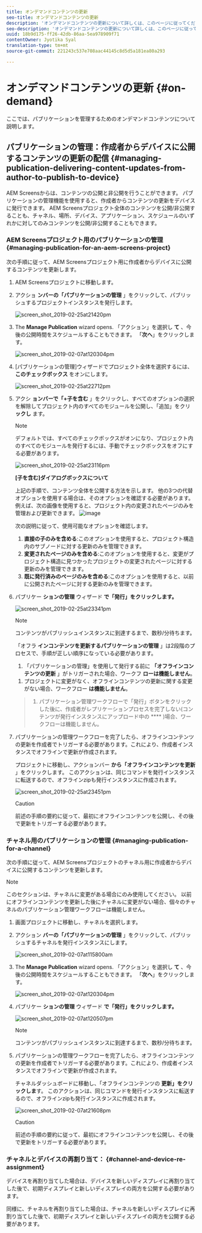 ```yaml
---
title: オンデマンドコンテンツの更新
seo-title: オンデマンドコンテンツの更新
description: 'オンデマンドコンテンツの更新について詳しくは、このページに従ってください。  '
seo-description: 'オンデマンドコンテンツの更新について詳しくは、このページに従ってください。  '
uuid: 18b9d175-ff26-42db-86aa-5ea978909f71
contentOwner: Jyotika Syal
translation-type: tm+mt
source-git-commit: 221243c537e708aac44145c8d5d5a181ea80a293

---
```



# オンデマンドコンテンツの更新 {#on-demand}

ここでは、パブリケーションを管理するためのオンデマンドコンテンツについて説明します。

## パブリケーションの管理：作成者からデバイスに公開するコンテンツの更新の配信 {#managing-publication-delivering-content-updates-from-author-to-publish-to-device}

AEM Screensからは、コンテンツの公開と非公開を行うことができます。 パブリケーションの管理機能を使用すると、作成者からコンテンツの更新をデバイスに発行できます。 AEM Screensプロジェクト全体のコンテンツを公開/非公開することも、チャネル、場所、デバイス、アプリケーション、スケジュールのいずれかに対してのみコンテンツを公開/非公開することもできます。

### AEM Screensプロジェクト用のパブリケーションの管理 {#managing-publication-for-an-aem-screens-project}

次の手順に従って、AEM Screensプロジェクト用に作成者からデバイスに公開するコンテンツを更新します。

1. AEM Screensプロジェクトに移動します。
1. アクショ **ンバーの「パブリケーションの管理** 」をクリックして、パブリッシュするプロジェクトインスタンスを発行します。

   ![screen_shot_2019-02-25at21420pm](assets/screen_shot_2019-02-25at21420pm.png)

1. The **Manage Publication** wizard opens. 「アクション」を選択し **て** 、今後の公開時間をスケジュールすることもできます。 「**次へ**」をクリックします。

   ![screen_shot_2019-02-07at120304pm](assets/screen_shot_2019-02-07at120304pm.png)

1. [パブリケーションの管理]ウィザードでプロジェクト全体を選択するには、 **このチェックボックス** をオンにします。

   ![screen_shot_2019-02-25at22712pm](assets/screen_shot_2019-02-25at22712pm.png)

1. アクシ **ョンバーで「+子を含む** 」をクリックし、すべてのオプションの選択を解除してプロジェクト内のすべてのモジュールを公開し、「追加」をクリ **ックし** ます。

   >[!NOTE]
   >
   >デフォルトでは、すべてのチェックボックスがオンになり、プロジェクト内のすべてのモジュールを発行するには、手動でチェックボックスをオフにする必要があります。

   ![screen_shot_2019-02-25at23116pm](assets/screen_shot_2019-02-25at23116pm.png)

   **[子を含む]ダイアログボックスについて**

   上記の手順で、コンテンツ全体を公開する方法を示します。 他の3つの代替オプションを使用する場合は、そのオプションを確認する必要があります。
例えば、次の画像を使用すると、プロジェクト内の変更されたページのみを管理および更新できます。
   ![image](assets/author-publish-manage.png)

   次の説明に従って、使用可能なオプションを確認します。

   1. **直接の子のみを含める**:このオプションを使用すると、プロジェクト構造内のサブノードに対する更新のみを管理できます。
   1. **変更されたページのみを含める**:このオプションを使用すると、変更がプロジェクト構造に見つかったプロジェクトの変更されたページに対する更新のみを管理できます。
   1. **既に発行済みのページのみを含める**:このオプションを使用すると、以前に公開されたページに対する更新のみを管理できます。


1. パブリケー **ションの管理** ウィザード **で「発行」をクリックします。**

   ![screen_shot_2019-02-25at23341pm](assets/screen_shot_2019-02-25at23341pm.png)

   >[!NOTE]
   >
   >コンテンツがパブリッシュインスタンスに到達するまで、数秒/分待ちます。
   >
   >
   >「オフラ **インコンテンツを更新するパブリケーションの管理** 」は2段階のプロセスで、手順が正しい順序になっている必要があります。
   >
   >
   >
   >    1. 「パブリケーションの管理」を使用して発行する前に **「オフラインコンテンツの更新** 」がトリガーされた場合、ワークフ **ローは機能しません**。
      >
      >    
   1. プロジェクトに変更がなく、オフラインコンテンツの更新に関する変更がない場合、ワークフロー **は機能しません**。
   >    1. パブリケーション管理ワークフローで「発行」ボタンをクリックした後に、作成者がレプリケーションプロセスを完了しない(コンテンツが発行インスタンスにアップロード中の **** )場合、ワークフローは機能しません。


1. パブリケーションの管理ワークフローを完了したら、オフラインコンテンツの更新を作成者でトリガーする必要があります。これにより、作成者インスタンスでオフラインで更新が作成されます。

   プロジェクトに移動し、アクションバー **から「オフラインコンテンツを更新** 」をクリックします。 このアクションは、同じコマンドを発行インスタンスに転送するので、オフラインzipも発行インスタンスに作成されます。

   ![screen_shot_2019-02-25at23451pm](assets/screen_shot_2019-02-25at23451pm.png)

   >[!CAUTION]
   >
   >前述の手順の要約に従って、最初にオフラインコンテンツを公開し、その後で更新をトリガーする必要があります。

### チャネル用のパブリケーションの管理 {#managing-publication-for-a-channel}

次の手順に従って、AEM Screensプロジェクトのチャネル用に作成者からデバイスに公開するコンテンツを更新します。

>[!NOTE]
>
>このセクションは、チャネルに変更がある場合にのみ使用してください。 以前にオフラインコンテンツを更新した後にチャネルに変更がない場合、個々のチャネルのパブリケーション管理ワークフローは機能しません。

1. 画面プロジェクトに移動し、チャネルを選択します。
1. アクション **バーの「パブリケーションの管理** 」をクリックして、パブリッシュするチャネルを発行インスタンスにします。

   ![screen_shot_2019-02-07at115800am](assets/screen_shot_2019-02-07at115800am.png)

1. The **Manage Publication** wizard opens. 「アクション」を選択し **て** 、今後の公開時間をスケジュールすることもできます。 「**次へ**」をクリックします。

   ![screen_shot_2019-02-07at120304pm](assets/screen_shot_2019-02-07at120304pm.png)

1. パブリケー **ションの管理** ウィザード **で「発行」をクリックします。**

   ![screen_shot_2019-02-07at120507pm](assets/screen_shot_2019-02-07at120507pm.png)

   >[!NOTE]
   >
   >コンテンツがパブリッシュインスタンスに到達するまで、数秒/分待ちます。

1. パブリケーションの管理ワークフローを完了したら、オフラインコンテンツの更新を作成者でトリガーする必要があります。これにより、作成者インスタンスでオフラインで更新が作成されます。

   チャネルダッシュボードに移動し、「オフラインコンテンツの **更新」をクリックしま**&#x200B;す。 このアクションは、同じコマンドを発行インスタンスに転送するので、オフラインzipも発行インスタンスに作成されます。

   ![screen_shot_2019-02-07at21608pm](assets/screen_shot_2019-02-07at21608pm.png)

   >[!CAUTION]
   >
   >前述の手順の要約に従って、最初にオフラインコンテンツを公開し、その後で更新をトリガーする必要があります。

### チャネルとデバイスの再割り当て： {#channel-and-device-re-assignment}

デバイスを再割り当てした場合は、デバイスを新しいディスプレイに再割り当てした後で、初期ディスプレイと新しいディスプレイの両方を公開する必要があります。

同様に、チャネルを再割り当てした場合は、チャネルを新しいディスプレイに再割り当てした後で、初期ディスプレイと新しいディスプレイの両方を公開する必要があります。